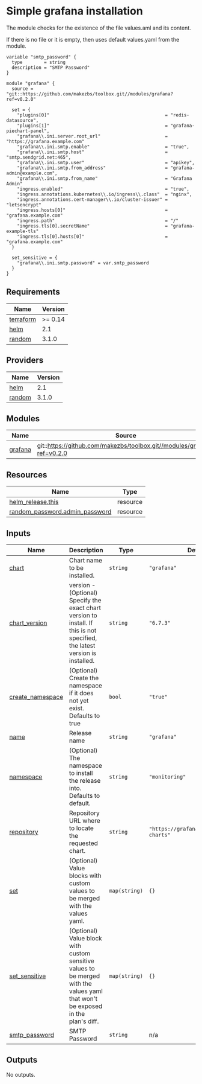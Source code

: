 # Simple grafana installation

The module checks for the existence of the file values.aml and its content.

If there is no file or it is empty, then uses default values.yaml from the module.

```
variable "smtp_password" {
  type        = string
  description = "SMTP Password"
}

module "grafana" {
  source = "git::https://github.com/makezbs/toolbox.git//modules/grafana?ref=v0.2.0"

  set = {
    "plugins[0]"                                           = "redis-datasource",
    "plugins[1]"                                           = "grafana-piechart-panel",
    "grafana\\.ini.server.root_url"                        = "https://grafana.example.com"
    "grafana\\.ini.smtp.enable"                            = "true",
    "grafana\\.ini.smtp.host"                              = "smtp.sendgrid.net:465",
    "grafana\\.ini.smtp.user"                              = "apikey",
    "grafana\\.ini.smtp.from_address"                      = "grafana-admin@example.com",
    "grafana\\.ini.smtp.from_name"                         = "Grafana Admin"
    "ingress.enabled"                                      = "true",
    "ingress.annotations.kubernetes\\.io/ingress\\.class"  = "nginx",
    "ingress.annotations.cert-manager\\.io/cluster-issuer" = "letsencrypt"
    "ingress.hosts[0]"                                     = "grafana.example.com"
    "ingress.path"                                         = "/"
    "ingress.tls[0].secretName"                            = "grafana-example-tls"
    "ingress.tls[0].hosts[0]"                              = "grafana.example.com"
  }

  set_sensitive = {
    "grafana\\.ini.smtp.password" = var.smtp_password
  }
}
```

## Requirements

| Name | Version |
|------|---------|
| <a name="requirement_terraform"></a> [terraform](#requirement\_terraform) | >= 0.14 |
| <a name="requirement_helm"></a> [helm](#requirement\_helm) | 2.1 |
| <a name="requirement_random"></a> [random](#requirement\_random) | 3.1.0 |

## Providers

| Name | Version |
|------|---------|
| <a name="provider_helm"></a> [helm](#provider\_helm) | 2.1 |
| <a name="provider_random"></a> [random](#provider\_random) | 3.1.0 |

## Modules

| Name | Source | Version |
|------|--------|---------|
| <a name="module_grafana"></a> [grafana](#module\_grafana) | git::https://github.com/makezbs/toolbox.git//modules/grafana?ref=v0.2.0 |  |

## Resources

| Name | Type |
|------|------|
| [helm_release.this](https://registry.terraform.io/providers/hashicorp/helm/2.1/docs/resources/release) | resource |
| [random_password.admin_password](https://registry.terraform.io/providers/hashicorp/random/3.1.0/docs/resources/password) | resource |

## Inputs

| Name | Description | Type | Default | Required |
|------|-------------|------|---------|:--------:|
| <a name="input_chart"></a> [chart](#input\_chart) | Chart name to be installed. | `string` | `"grafana"` | no |
| <a name="input_chart_version"></a> [chart\_version](#input\_chart\_version) | version - (Optional) Specify the exact chart version to install. If this is not specified, the latest version is installed. | `string` | `"6.7.3"` | no |
| <a name="input_create_namespace"></a> [create\_namespace](#input\_create\_namespace) | (Optional) Create the namespace if it does not yet exist. Defaults to true | `bool` | `"true"` | no |
| <a name="input_name"></a> [name](#input\_name) | Release name | `string` | `"grafana"` | no |
| <a name="input_namespace"></a> [namespace](#input\_namespace) | (Optional) The namespace to install the release into. Defaults to default. | `string` | `"monitoring"` | no |
| <a name="input_repository"></a> [repository](#input\_repository) | Repository URL where to locate the requested chart. | `string` | `"https://grafana.github.io/helm-charts"` | no |
| <a name="input_set"></a> [set](#input\_set) | (Optional) Value blocks with custom values to be merged with the values yaml. | `map(string)` | `{}` | no |
| <a name="input_set_sensitive"></a> [set\_sensitive](#input\_set\_sensitive) | (Optional) Value block with custom sensitive values to be merged with the values yaml that won't be exposed in the plan's diff. | `map(string)` | `{}` | no |
| <a name="input_smtp_password"></a> [smtp\_password](#input\_smtp\_password) | SMTP Password | `string` | n/a | yes |

## Outputs

No outputs.
